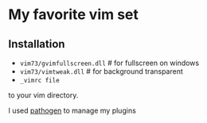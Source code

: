 # My favorite vim set

## Installation

* `vim73/gvimfullscreen.dll` # for fullscreen on windows
* `vim73/vimtweak.dll` # for background transparent
* `_vimrc file`

to your vim directory.

I used [pathogen](https://github.com/tpope/vim-pathogen.git) to manage my plugins
